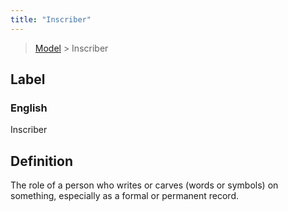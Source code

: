 ```yaml
---
title: "Inscriber"
---
```


> [Model](./../) > Inscriber

## Label

### English
Inscriber


## Definition
The role of a person who writes or carves (words or symbols) on something, especially as a formal or permanent record. 


    
